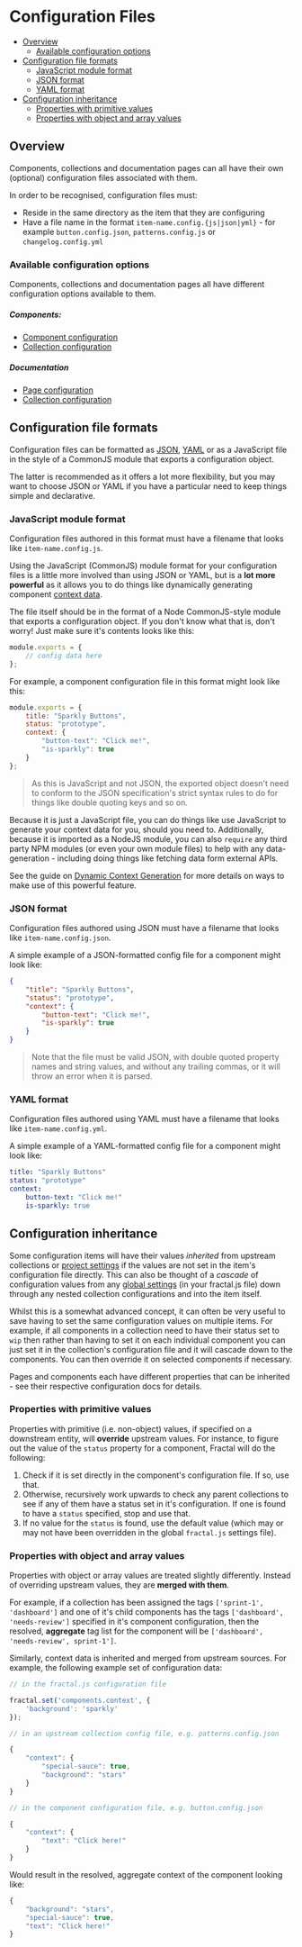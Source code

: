 # Configuration Files

<!-- START doctoc generated TOC please keep comment here to allow auto update -->
<!-- DON'T EDIT THIS SECTION, INSTEAD RE-RUN doctoc TO UPDATE -->


- [Overview](#overview)
  - [Available configuration options](#available-configuration-options)
- [Configuration file formats](#configuration-file-formats)
  - [JavaScript module format](#javascript-module-format)
  - [JSON format](#json-format)
  - [YAML format](#yaml-format)
- [Configuration inheritance](#configuration-inheritance)
  - [Properties with primitive values](#properties-with-primitive-values)
  - [Properties with object and array values](#properties-with-object-and-array-values)

<!-- END doctoc generated TOC please keep comment here to allow auto update -->

## Overview

Components, collections and documentation pages can all have their own (optional) configuration files associated with them.

In order to be recognised, configuration files must:

* Reside in the same directory as the item that they are configuring
* Have a file name in the format `item-name.config.{js|json|yml}` - for example `button.config.json`, `patterns.config.js` or `changelog.config.yml`

### Available configuration options

Components, collections and documentation pages all have different configuration options available to them.

##### Components: 

* [Component configuration](/docs/components/configuration.md)
* [Collection configuration](/docs/components/collections.md)

##### Documentation

* [Page configuration](/docs/documentation/configuration.md)
* [Collection configuration](/docs/documentation/collections.md)

## Configuration file formats

Configuration files can be formatted as [JSON](http://json.org/), [YAML](http://yaml.org/) or as a JavaScript file in the style of a CommonJS module that exports a configuration object.

The latter is recommended as it offers a lot more flexibility, but you may want to choose JSON or YAML if you have a particular need to keep things simple and declarative.

### JavaScript module format

Configuration files authored in this format must have a filename that looks like `item-name.config.js`.

Using the JavaScript (CommonJS) module format for your configuration files is a little more involved than using JSON or YAML, but is a **lot more powerful** as it allows you to do things like dynamically generating component [context data](/docs/components/context.md).

The file itself should be in the format of a Node CommonJS-style module that exports a configuration object. If you don't know what that is, don't worry! Just make sure it's contents looks like this:

```js
module.exports = {
	// config data here
};
```

For example, a component configuration file in this format might look like this:

```js
module.exports = {
	title: "Sparkly Buttons",
	status: "prototype",
	context: {
		"button-text": "Click me!",
		"is-sparkly": true
	}
};
```

> As this is JavaScript and not JSON, the exported object doesn't need to conform to the JSON specification's strict syntax rules to do for things like double quoting keys and so on.

Because it is just a JavaScript file, you can do things like use JavaScript to generate your context data for you, should you need to. Additionally, because it is imported as a NodeJS module, you can also `require` any third party NPM modules (or even your own module files) to help with any data-generation - including doing things like fetching data form external APIs.

See the guide on [Dynamic Context Generation](/docs/guides/dynamic-context.md) for more details on ways to make use of this powerful feature.

### JSON format

Configuration files authored using JSON must have a filename that looks like `item-name.config.json`.

A simple example of a JSON-formatted config file for a component might look like:

```json
{
	"title": "Sparkly Buttons",
	"status": "prototype",
	"context": {
		"button-text": "Click me!",
		"is-sparkly": true
	}
}
```

> Note that the file must be valid JSON, with double quoted property names and string values, and without any trailing commas, or it will throw an error when it is parsed.

### YAML format

Configuration files authored using YAML must have a filename that looks like `item-name.config.yml`.

A simple example of a YAML-formatted config file for a component might look like:

```yaml
title: "Sparkly Buttons"
status: "prototype"
context:
    button-text: "Click me!"
    is-sparkly: true
```

## Configuration inheritance

Some configuration items will have their values *inherited* from upstream collections or [project settings](/docs/project-settings.md) if the values are not set in the item's configuration file directly. This can also be thought of a *cascade* of configuration values from any [global settings](/docs/project-settings.md) (in your fractal.js file) down through any nested collection configurations and into the item itself.

Whilst this is a somewhat advanced concept, it can often be very useful to save having to set the same configuration values on multiple items. For example, if all components in a collection need to have their status set to `wip` then rather than having to set it on each individual component you can just set it in the collection's configuration file and it will cascade down to the components. You can then override it on selected components if necessary.

Pages and components each have different properties that can be inherited - see their respective configuration docs for details.

### Properties with primitive values

Properties with primitive (i.e. non-object) values, if specified on a downstream entity, will **override** upstream values. For instance, to figure out the value of the `status` property for a component, Fractal will do the following:

1. Check if it is set directly in the component's configuration file. If so, use that.
2. Otherwise, recursively work upwards to check any parent collections to see if any of them have a status set in it's configuration. If one is found to have a `status` specified, stop and use that.
3. If no value for the `status` is found, use the default value (which may or may not have been overridden in the global `fractal.js` settings file).

### Properties with object and array values

Properties with object or array values are treated slightly differently. Instead of overriding upstream values, they are **merged with them**.

For example, if a collection has been assigned the tags `['sprint-1', 'dashboard']` and one of it's child components has the tags `['dashboard', 'needs-review']` specified in it's component configuration, then the resolved, **aggregate** tag list for the component will be `['dashboard', 'needs-review', sprint-1']`.

Similarly, context data is inherited and merged from upstream sources. For example, the following example set of configuration data:

```js
// in the fractal.js configuration file

fractal.set('components.context', {
	'background': 'sparkly'
});

// in an upstream collection config file, e.g. patterns.config.json

{
	"context": {
		"special-sauce": true,
		"background": "stars"
	}
}

// in the component configuration file, e.g. button.config.json

{
	"context": {
		"text": "Click here!"
	}
}
```
Would result in the resolved, aggregate context of the component looking like:

```js
{
	"background": "stars",
	"special-sauce": true,
	"text": "Click here!"
}
```
